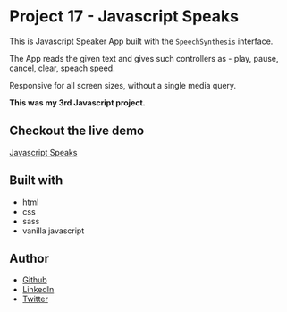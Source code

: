 # Project 17 - Javascript Speaks

This is Javascript Speaker App built with the `SpeechSynthesis` interface.

The App reads the given text and gives such controllers as - play, pause, cancel, clear, speach speed.

Responsive for all screen sizes, without a single media query.

**This was my 3rd Javascript project.**

## Checkout the live demo

[Javascript Speaks]()

## Built with

- html
- css
- sass
- vanilla javascript

## Author

- [Github](https://github.com/Peac-h)
- [LinkedIn](https://www.linkedin.com/in/tamta-lomidze-b336b9266/)
- [Twitter](https://twitter.com/p6eac_h)

